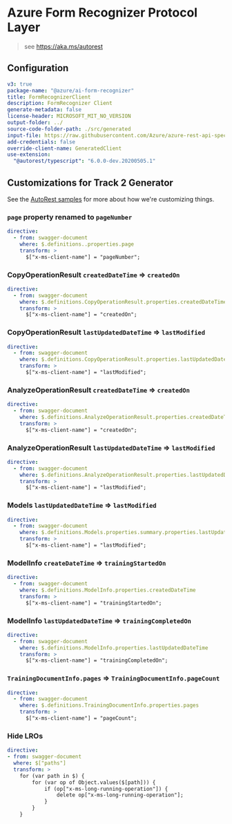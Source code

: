 # Azure Form Recognizer Protocol Layer

> see https://aka.ms/autorest

## Configuration

```yaml
v3: true
package-name: "@azure/ai-form-recognizer"
title: FormRecognizerClient
description: FormRecognizer Client
generate-metadata: false
license-header: MICROSOFT_MIT_NO_VERSION
output-folder: ../
source-code-folder-path: ./src/generated
input-file: https://raw.githubusercontent.com/Azure/azure-rest-api-specs/master/specification/cognitiveservices/data-plane/FormRecognizer/preview/v2.0/FormRecognizer.json
add-credentials: false
override-client-name: GeneratedClient
use-extension:
  "@autorest/typescript": "6.0.0-dev.20200505.1"
```

## Customizations for Track 2 Generator

See the [AutoRest samples](https://github.com/Azure/autorest/tree/master/Samples/3b-custom-transformations)
for more about how we're customizing things.

### `page` property renamed to `pageNumber`

```yaml
directive:
  - from: swagger-document
    where: $.definitions..properties.page
    transform: >
      $["x-ms-client-name"] = "pageNumber";
```

### CopyOperationResult `createdDateTime` => `createdOn`

```yaml
directive:
  - from: swagger-document
    where: $.definitions.CopyOperationResult.properties.createdDateTime
    transform: >
      $["x-ms-client-name"] = "createdOn";
```

### CopyOperationResult `lastUpdatedDateTime` => `lastModified`

```yaml
directive:
  - from: swagger-document
    where: $.definitions.CopyOperationResult.properties.lastUpdatedDateTime
    transform: >
      $["x-ms-client-name"] = "lastModified";
```

### AnalyzeOperationResult `createdDateTime` => `createdOn`

```yaml
directive:
  - from: swagger-document
    where: $.definitions.AnalyzeOperationResult.properties.createdDateTime
    transform: >
      $["x-ms-client-name"] = "createdOn";
```

### AnalyzeOperationResult `lastUpdatedDateTime` => `lastModified`

```yaml
directive:
  - from: swagger-document
    where: $.definitions.AnalyzeOperationResult.properties.lastUpdatedDateTime
    transform: >
      $["x-ms-client-name"] = "lastModified";
```

### Models `lastUpdatedDateTime` => `lastModified`

```yaml
directive:
  - from: swagger-document
    where: $.definitions.Models.properties.summary.properties.lastUpdatedDateTime
    transform: >
      $["x-ms-client-name"] = "lastModified";
```

### ModelInfo `createDateTime` => `trainingStartedOn`

```yaml
directive:
  - from: swagger-document
    where: $.definitions.ModelInfo.properties.createdDateTime
    transform: >
      $["x-ms-client-name"] = "trainingStartedOn";
```

### ModelInfo `lastUpdatedDateTime` => `trainingCompletedOn`

```yaml
directive:
  - from: swagger-document
    where: $.definitions.ModelInfo.properties.lastUpdatedDateTime
    transform: >
      $["x-ms-client-name"] = "trainingCompletedOn";
```

### `TrainingDocumentInfo.pages` => `TrainingDocumentInfo.pageCount`

```yaml
directive:
  - from: swagger-document
    where: $.definitions.TrainingDocumentInfo.properties.pages
    transform: >
      $["x-ms-client-name"] = "pageCount";
```

### Hide LROs
``` yaml
directive:
- from: swagger-document
  where: $["paths"]
  transform: >
    for (var path in $) {
        for (var op of Object.values($[path])) {
            if (op["x-ms-long-running-operation"]) {
                delete op["x-ms-long-running-operation"];
            }
        }
    }
```
